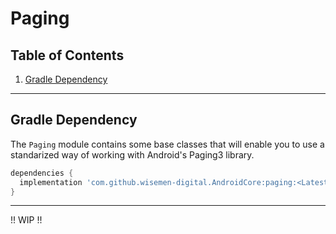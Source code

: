 # Paging

## Table of Contents

1. [Gradle Dependency](#gradle-dependency)

---

## Gradle Dependency

The `Paging` module contains some base classes that will enable you to use a standarized way of working with Android's Paging3 library.

```groovy
dependencies {
  implementation 'com.github.wisemen-digital.AndroidCore:paging:<Latest-Version>'
}
```

---


!! WIP !! 